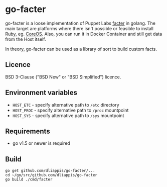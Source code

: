# go-facter

go-facter is a loose implementation of Puppet Labs [facter] in golang. The main target are platforms where there isn't possible or feasible to install Ruby, eg. [CoreOS]. Also, you can run it in Docker Container and still get data from the Host itself.

In theory, go-facter can be used as a library of sort to build custom facts.

## Licence

 BSD 3-Clause ("BSD New" or "BSD Simplified") licence.

## Environment variables

* `HOST_ETC` - specify alternative path to `/etc` directory
* `HOST_PROC` - specify alternative path to `/proc` mountpoint
* `HOST_SYS` - specify alternative path to `/sys` mountpoint

## Requirements

- go v1.5 or newer is required

## Build

```
go get github.com/dliappis/go-facter/...
cd ~/go/src/github.com/dliappis/go-facter
go build ./cmd/facter
```

[facter]: <https://github.com/puppetlabs/facter>
[CoreOS]: <https://coreos.com/>
